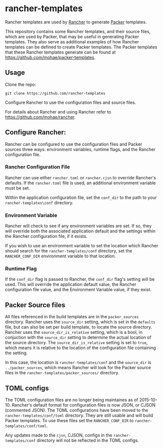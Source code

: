 # rancher-templates
Rancher templates are used by [Rancher](https://github.com/mohae/rancher) to generate [Packer](https://packer.io) templates. 

This repository contains some Rancher templates, and their source files, which are used by Packer, that may be useful in generating Packer templates.  They also serve as additional examples of how Rancher templates can be defined to create Packer templates.  The Packer templates that these Rancher templates generate can be found at https://github.com/mohae/packer-templates.

## Usage
Clone the repo:

    git clone https://github.com/rancher-templates

Configure Rancher to use the configuration files and source files.

For details about Rancher and using Rancher refer to https://github.com/mohae/rancher.

## Configure Rancher:
Rancher can be configured to use the configuration files and Packer sources three ways: environment variables, runtime flags, and the Rancher configuration file.

### Rancher Configuration File
Rancher can use either `rancher.toml` or `rancher.cjsn` to override Rancher's defaults. If the `rancher.toml` file is used, an additional environment variable must be set.

Within the application configuration file, set the `conf_dir` to the path to your `rancher-templates\conf` directory.

### Environment Variable
Rancher will check to see if any environment variables are set. If so, they will override both the associated application default and the settings within the Rancher configuration file, if it exists. 

If you wish to use an environment variable to set the location which Rancher should search for the `rancher-templates/conf` directory, set the `RANCHER_CONF_DIR` environment variable to that location.

### Runtime Flag
If the `conf_dir` flag is passed to Rancher, the `conf_dir` flag's setting will be used. This will override the application default value, the Rancher configuration file value, and the Environment Variable value, if they exist.

## Packer Source files
All files referenced in the build templates are in the `packer_sources` directory.  Rancher uses the `source_dir` setting, which is set in the `defaults` file, but can also be set per build template, to locate the source directory.  Rancher uses the `source_dir_is_relative` setting, which is a bool, in conjuction with the `source_dir` setting to determine the actual location of the source directory.  The `source_dir_is_relative` setting is set to `true`, which means it is relative to the location of the configuration file containing the setting.

In this case, the location is `rancher-templates/conf` and the `source_dir` is `../packer_sources`, which means Rancher will look for the Packer source files in the `rancher-templates/packer_sources/` directory.
    
## TOML configs
The TOML configuration files are no longer being maintaines as of 2015-10-10.  Rancher's default format for configuration files is now JSON, or CJSON (commented JSON).  The TOML configurations have been moved to the `rancher-templates/conf/toml` directory.  They are still usable and will build Packer templates.  To use these files set the `RANCHER_CONF_DIR` to `rancher-templates/conf/toml`.

Any updates made to the `cjsn`, CJSON, configs in the `rancher-templates/conf` directory will not be reflected in the TOML configs.
